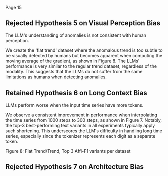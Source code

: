 Page 15

## Rejected Hypothesis 5 on Visual Perception Bias

The LLM's understanding of anomalies is not consistent with human perception.

We create the 'flat trend' dataset where the anomalous trend is too subtle to be visually detected by humans but becomes apparent when computing the moving average of the gradient, as shown in Figure 8. The LLMs' performance is very similar to the regular trend dataset, regardless of the modality. This suggests that the LLMs do not suffer from the same limitations as humans when detecting anomalies.

## Retained Hypothesis 6 on Long Context Bias

LLMs perform worse when the input time series have more tokens.

We observe a consistent improvement in performance when interpolating the time series from 1000 steps to 300 steps, as shown in Figure 7. Notably, the top-3 best-performing text variants in all experiments typically apply such shortening. This underscores the LLM's difficulty in handling long time series, especially since the tokenizer represents each digit as a separate token.

Figure 8: Flat Trend/Trend, Top 3 Affi-F1 variants per dataset

<!-- image -->

## Rejected Hypothesis 7 on Architecture Bias